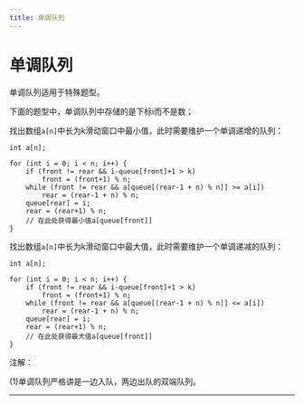 ```yaml
---
title: 单调队列
---
```


# 单调队列

<script type="text/javascript" src="/include/head.js"></script>

单调队列适用于特殊题型。

下面的题型中，单调队列中存储的是下标i而不是数；

找出数组`a[n]`中长为k滑动窗口中最小值，此时需要维护一个单调递增的队列：

```
int a[n];

for (int i = 0; i < n; i++) {
    if (front != rear && i-queue[front]+1 > k)
        front = (front+1) % n;
    while (front != rear && a[queue[(rear-1 + n) % n]] >= a[i])
        rear = (rear-1 + n) % n;
    queue[rear] = i;
    rear = (rear+1) % n;
    // 在此处获得最小值a[queue[front]]
}
```

找出数组`a[n]`中长为k滑动窗口中最大值，此时需要维护一个单调递减的队列：

```
int a[n];

for (int i = 0; i < n; i++) {
    if (front != rear && i-queue[front]+1 > k)
        front = (front+1) % n;
    while (front != rear && a[queue[(rear-1 + n) % n]] <= a[i])
        rear = (rear-1 + n) % n;
    queue[rear] = i;
    rear = (rear+1) % n;
    // 在此处获得最大值a[queue[front]]
}
```

注解：

(1)单调队列严格讲是一边入队，两边出队的双端队列。

---

<script type="text/javascript" src="/include/tail.js"></script>
